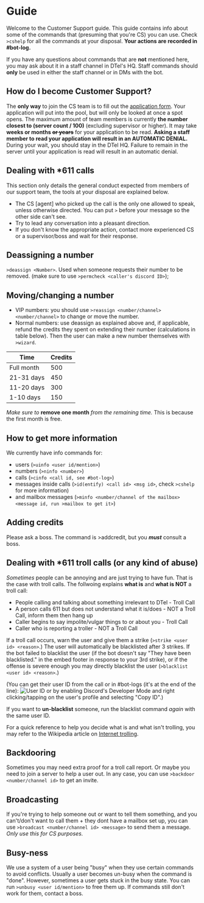# Guide
Welcome to the Customer Support guide. This guide contains info about some of the commands that (presuming that you're CS) you can use. Check `>cshelp` for all the commands at your disposal. **Your actions are recorded in #bot-log.**

If you have any questions about commands that are **not** mentioned here, you may ask about it in a staff channel in DTel's HQ. Staff commands should **only** be used in either the staff channel or in DMs with the bot.

## How do I become Customer Support?
The **only way** to join the CS team is to fill out the [application form](https://dtel.typeform.com/to/wHjMpX). Your application will put into the pool, but will only be looked at once a spot opens. The maximum amount of team members is currently **the number closest to (server count / 100)** (excluding supervisor or higher). It may take **weeks or months ~~or years~~** for your application to be read. **Asking a staff member to read your application will result in an AUTOMATIC DENIAL.** During your wait, you should stay in the DTel HQ. Failure to remain in the server until your application is read will result in an automatic denial.

## Dealing with \*611 calls
This section only details the general conduct expected from members of our support team, the tools at your disposal are explained below.
* The CS \[agent] who picked up the call is the only one allowed to speak, unless otherwise directed. You can put `>` before your message so the other side can't see.
* Try to lead any conversation into a pleasant direction.
* If you don't know the appropriate action, contact more experienced CS or a supervisor/boss and wait for their response.

## Deassigning a number
`>deassign <Number>`.
Used when someone requests their number to be removed. (make sure to use `>permcheck <caller's discord ID>`);

## Moving/changing a number
* VIP numbers: you should use `>reassign <number/channel> <number/channel>` to change or move the number.
* Normal numbers: use deassign as explained above and, if applicable, refund the credits they spent on extending their number (calculations in table below). Then the user can make a new number themselves with `>wizard`.

| Time       | Credits |
|------------|---------|
| Full month | 500     |
| 21-31 days | 450     |
| 11-20 days | 300     |
| 1-10 days  | 150     |

*Make sure to* **remove one month** *from the remaining time.* This is because the first month is free.

## How to get more information
We currently have info commands for:

* users (`>uinfo <user id/mention>`)
* numbers (`>ninfo <number>`)
* calls (`>cinfo <call id, see #bot-log>`)
* messages inside calls (`>id(entify) <call id> <msg id>`, check `>cshelp` for more information)
* and mailbox messages (`>minfo <number/channel of the mailbox> <message id, run >mailbox to get it>`)

## Adding credits
Please ask a boss. The command is >addcredit, but you ***must*** consult a boss.

## Dealing with *611 troll calls (or any kind of abuse)
*Sometimes* people can be annoying and are just trying to have fun. That is the case with troll calls.
The follwoing explains **what is** and **what is NOT** a troll call:

* People calling and talking about something irrelevant to DTel - Troll Call
* A person calls 611 but does not understand what it is/does - NOT a Troll Call, inform them then hang up
* Caller begins to say impolite/vulgar things to or about you - Troll Call
* Caller who is reporting a troller - NOT a Troll Call

If a troll call occurs, warn the user and give them a strike (`>strike <user id> <reason>`.) The user will automatically be blacklisted after 3 strikes. If the bot failed to blacklist the user (if the bot doesn't say "They have been blacklisted." in the embed footer in response to your 3rd strike), or if the offense is severe enough you may directly blacklist the user (`>blacklist <user id> <reason>`.)

(You can get their user ID from the call or in #bot-logs (it's at the end of the line):
![User ID](http://i.imgur.com/ntxEwAA.png) or by enabling Discord's Developer Mode and right clicking/tapping on the user's profile and selecting "Copy ID".)

If you want to **un-blacklist** someone, run the blacklist command *again* with the same user ID.

For a quick reference to help you decide what is and what isn't trolling, you may refer to the Wikipedia article on [Internet trolling](https://en.wikipedia.org/wiki/Internet_troll).

## Backdooring
Sometimes you may need extra proof for a troll call report. Or maybe you need to join a server to help a user out. In any case, you can use `>backdoor <number/channel id>` to get an invite.

## Broadcasting
If you're trying to help someone out or want to tell them something, and you can't/don't want to call them + they dont have a mailbox set up, you can use `>broadcast <number/channel id> <message>` to send them a message. *Only use this for CS purposes.*

## Busy-ness
We use a system of a user being "busy" when they use certain commands to avoid conflicts. Usually a user becomes un-busy when the command is "done". However, sometimes a user gets stuck in the busy state. You can run `>unbusy <user id/mention>` to free them up. If commands still don't work for them, contact a boss.

<script data-goatcounter="https://dtel.goatcounter.com/count"
        async src="//gc.zgo.at/count.js"></script>
